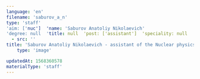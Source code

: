 ```yaml
---
language: 'en'
filename: 'saburov_a_n'
type: 'staff'
'aim: ['nuc']  'name: 'Saburov Anatoliy Nikolaevich'
'degree: null  'title: null  'post: ['assistant']  'speciality: null  'contacts: []  'avatar:
  - src: ''
title: 'Saburov Anatoliy Nikolaevich - assistant of the Nuclear physics Department'
    type: 'image'

updatedAt: 1568360578
materialType: 'staff'
---
```


